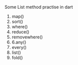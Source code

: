 
Some List method practise in  dart

1. map()
2. sort()
3. where()
4. reduce()
5. removewhere()
6. 6.any()
7. every()
8. list()
9. fold()
